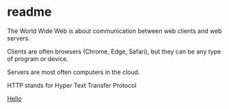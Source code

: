 # readme
The World Wide Web is about communication between web clients and web servers.

Clients are often browsers (Chrome, Edge, Safari), but they can be any type of program or device.

Servers are most often computers in the cloud.


HTTP stands for Hyper Text Transfer Protocol


<a href="this is a test"> Hello </a>
